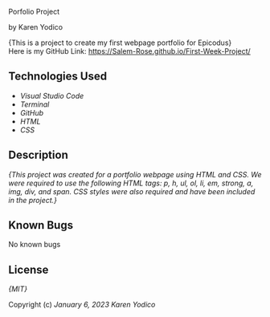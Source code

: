 
Porfolio Project

by Karen Yodico

{This is a project to create my first webpage portfolio for Epicodus}
<br>
Here is my GitHub Link: https://Salem-Rose.github.io/First-Week-Project/
## Technologies Used

* _Visual Studio Code_
* _Terminal_
* _GitHub_
* _HTML_
* _CSS_

## Description

_{This project was created for a portfolio webpage using HTML and CSS. We were required to use the following HTML tags: p, h, ul, ol, li, em, strong, a, img, div, and span. CSS styles were also required and have been included in the project.}_

## Known Bugs

No known bugs

## License

_{MIT}_

Copyright (c) _January 6, 2023_ _Karen Yodico_
